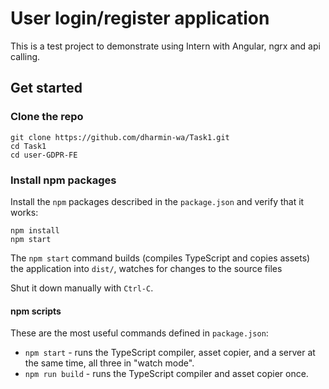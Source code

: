 # User login/register application

This is a test project to demonstrate using Intern with Angular, ngrx and api calling. 

## Get started

### Clone the repo

```shell
git clone https://github.com/dharmin-wa/Task1.git
cd Task1
cd user-GDPR-FE
```

### Install npm packages

Install the `npm` packages described in the `package.json` and verify that it works:

```shell
npm install
npm start
```

The `npm start` command builds (compiles TypeScript and copies assets) the application into `dist/`, watches for changes to the source files

Shut it down manually with `Ctrl-C`.

#### npm scripts

These are the most useful commands defined in `package.json`:

* `npm start` - runs the TypeScript compiler, asset copier, and a server at the same time, all three in "watch mode".
* `npm run build` - runs the TypeScript compiler and asset copier once.


